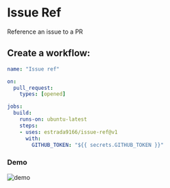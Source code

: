 # Issue Ref

Reference an issue to a PR

## Create a workflow:
```yml
name: "Issue ref"

on:
  pull_request:
    types: [opened]

jobs:
  build:
    runs-on: ubuntu-latest
    steps:
    - uses: estrada9166/issue-ref@v1
      with:
        GITHUB_TOKEN: "${{ secrets.GITHUB_TOKEN }}"
```

### Demo
![demo](https://raw.githubusercontent.com/estrada9166/issue-ref/master/images/demo.gif)